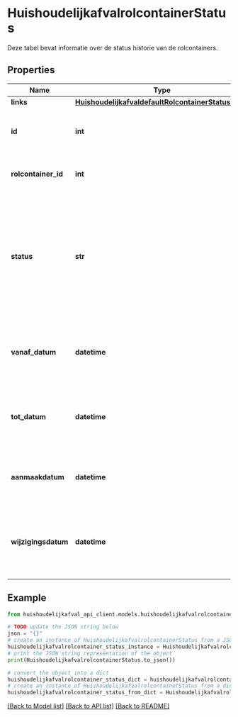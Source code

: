 # HuishoudelijkafvalrolcontainerStatus

Deze tabel bevat informatie over de status historie van de rolcontainers.

## Properties

Name | Type | Description | Notes
------------ | ------------- | ------------- | -------------
**links** | [**HuishoudelijkafvaldefaultRolcontainerStatusLinks**](HuishoudelijkafvaldefaultRolcontainerStatusLinks.md) |  | 
**id** | **int** | Unieke aanduiding van een status record | 
**rolcontainer_id** | **int** | Unieke aanduiding van een rolcontainer | [readonly] 
**status** | **str** | Dit attribuut geeft de vorige status van een rolcontainer aan. De volgende statussen zijn mogelijk.  Active, inactive en blocked. | [optional] 
**vanaf_datum** | **datetime** | De datum en tijd waarop de status van een rolcontiner begint. | [optional] 
**tot_datum** | **datetime** | De datum en tijd waarop de satus van een rolcontiner eindigt. | [optional] 
**aanmaakdatum** | **datetime** | Datum tijd waarop de rolcontainer in het systeem is aangemaakt | [optional] 
**wijzigingsdatum** | **datetime** | Datum tijd waarop de rolcontainer in het systeem voor het laatst is aangepast | [optional] 

## Example

```python
from huishoudelijkafval_api_client.models.huishoudelijkafvalrolcontainer_status import HuishoudelijkafvalrolcontainerStatus

# TODO update the JSON string below
json = "{}"
# create an instance of HuishoudelijkafvalrolcontainerStatus from a JSON string
huishoudelijkafvalrolcontainer_status_instance = HuishoudelijkafvalrolcontainerStatus.from_json(json)
# print the JSON string representation of the object
print(HuishoudelijkafvalrolcontainerStatus.to_json())

# convert the object into a dict
huishoudelijkafvalrolcontainer_status_dict = huishoudelijkafvalrolcontainer_status_instance.to_dict()
# create an instance of HuishoudelijkafvalrolcontainerStatus from a dict
huishoudelijkafvalrolcontainer_status_from_dict = HuishoudelijkafvalrolcontainerStatus.from_dict(huishoudelijkafvalrolcontainer_status_dict)
```
[[Back to Model list]](../README.md#documentation-for-models) [[Back to API list]](../README.md#documentation-for-api-endpoints) [[Back to README]](../README.md)


